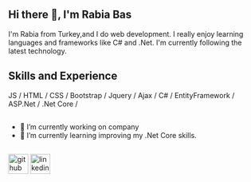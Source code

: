 ## Hi there 👋, I'm Rabia Bas
I'm Rabia from Turkey,and I do web development. I really enjoy learning languages and frameworks like C# and .Net. I'm currently following the latest technology.

## Skills and Experience
JS / HTML / CSS / Bootstrap / Jquery / Ajax / C# / EntityFramework / ASP.Net / .Net Core / 
##
- 🔭 I’m currently working on company 
- 🌱 I’m currently learning improving my .Net Core skills. 
##

[<img src='https://cdn.jsdelivr.net/npm/simple-icons@3.0.1/icons/github.svg' alt='github' height='40'>](https://github.com/rabiaabass)  [<img src='https://cdn.jsdelivr.net/npm/simple-icons@3.0.1/icons/linkedin.svg' alt='linkedin' height='40'>](https://www.linkedin.com/in/rabia-ba%C5%9F-91ab401ba/)  

